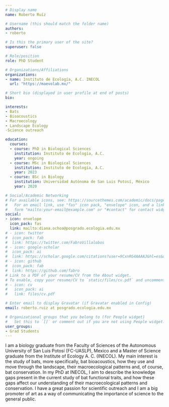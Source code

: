 ```yaml
---
# Display name
name: Roberto Ruíz 

# Username (this should match the folder name)
authors:
- roberto

# Is this the primary user of the site?
superuser: false

# Role/position
role: PhD Student

# Organizations/Affiliations
organizations:
- name: Instituto de Ecología, A.C. INECOL
  url: "https://maevolab.mx/"

# Short bio (displayed in user profile at end of posts)
bio: 

interests:
- Bats
- Bioacoustics
- Macroecology
- Landscape Ecology
-Science outreach

education:
  courses:
  - course: PhD in Biological Sciences
    institution: Instituto de Ecología, A.C. 
    year: ongoing
  - course: MSc in Biological Sciences
    institution: Instituto de Ecología, A.C. 
    year: 2023
  - course: BSc in Biology
    institution: Universidad Autónoma de San Luis Potosí, México
    year: 2020

# Social/Academic Networking
# For available icons, see: https://sourcethemes.com/academic/docs/page-builder/#icons
#   For an email link, use "fas" icon pack, "envelope" icon, and a link in the
#   form "mailto:your-email@example.com" or "#contact" for contact widget.
social:
- icon: envelope
  icon_pack: fas
  link: mailto:diana.ochoa@posgrado.ecologia.edu.mx
# - icon: twitter
#  icon_pack: fab
#  link: https://twitter.com/FabroVillalobos
# - icon: google-scholar
#  icon_pack: ai
#  link: https://scholar.google.com/citations?user=9CxnRG4AAAAJ&hl=es&oi=ao
# - icon: github
#  icon_pack: fab
#  link: https://github.com/fabro
# Link to a PDF of your resume/CV from the About widget.
# To enable, copy your resume/CV to `static/files/cv.pdf` and uncomment the lines below.
# - icon: cv
#   icon_pack: ai
#   link: files/cv.pdf

# Enter email to display Gravatar (if Gravatar enabled in Config)
email: roberto.ruiz at posgrado.ecologia.edu.mx

# Organizational groups that you belong to (for People widget)
#   Set this to `[]` or comment out if you are not using People widget.
user_groups:
- Grad Students
---
```


I am a biology graduate from the Faculty of Sciences of the Autonomous University of San Luis Potosí (FC-UASLP), Mexico and a Master of Science graduate from the Institute of Ecology A. C. (INECOL). My main interest is the study of bats, more specifically, bat bioacoustics, how they use and move through the landscape, their macroecological patterns and, of course, bat conservation. In my PhD at INECOL, I aim to describe the knowledge gaps present in the current study of bat functional traits, and how these gaps affect our understanding of their macroecological patterns and conservation. I have a great passion for scientific outreach and I am a big promoter of art as a way of communicating the importance of science to the general public.

